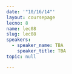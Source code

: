 ```yaml
---
date: '"10/16/14"'
layout: coursepage
lecno: 8
name: lec08
slug: lec08
speakers:
  - speaker_name: TBA
    speaker_title: TBA
topic: null

---
```

